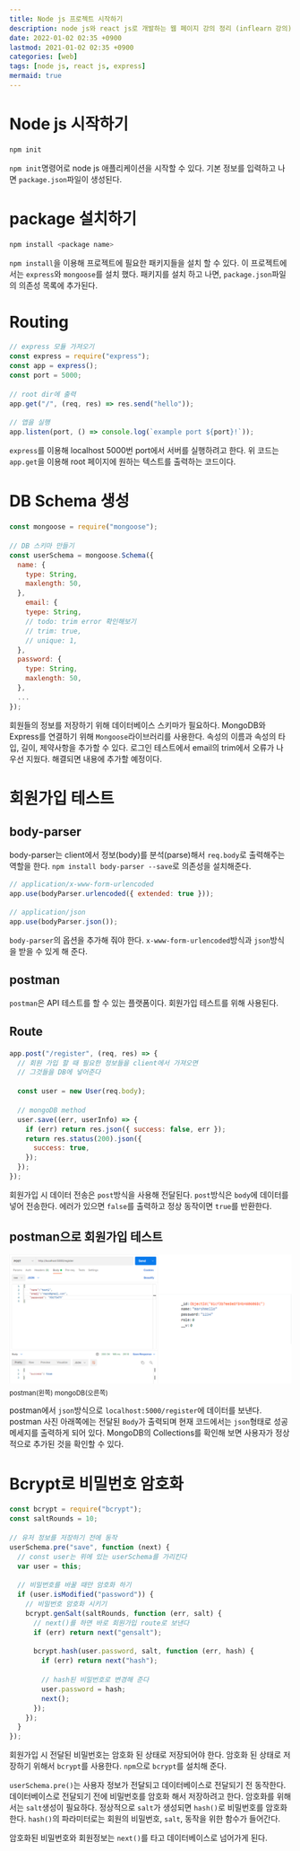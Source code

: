 ```yaml
---
title: Node js 프로젝트 시작하기
description: node js와 react js로 개발하는 웹 페이지 강의 정리 (inflearn 강의)
date: 2022-01-02 02:35 +0900
lastmod: 2021-01-02 02:35 +0900
categories: [web]
tags: [node js, react js, express]
mermaid: true
---
```


# Node js 시작하기

```bash
npm init
```

`npm init`명령어로 node js 애플리케이션을 시작할 수 있다. 기본 정보를 입력하고 나면 `package.json`파일이 생성된다.

# package 설치하기

```bash
npm install <package name>
```

`npm install`을 이용해 프로젝트에 필요한 패키지들을 설치 할 수 있다. 이 프로젝트에서는 `express`와 `mongoose`를 설치 했다. 패키지를 설치 하고 나면, `package.json`파일의 의존성 목록에 추가된다.

# Routing

```jsx
// express 모듈 가져오기
const express = require("express");
const app = express();
const port = 5000;

// root dir에 출력
app.get("/", (req, res) => res.send("hello"));

// 앱을 실행
app.listen(port, () => console.log(`example port ${port}!`));
```

`express`를 이용해 localhost 5000번 port에서 서버를 실행하려고 한다. 위 코드는 `app.get`을 이용해 root 페이지에 원하는 텍스트를 출력하는 코드이다.

# DB Schema 생성

```jsx
const mongoose = require("mongoose");

// DB 스키마 만들기
const userSchema = mongoose.Schema({
  name: {
    type: String,
    maxlength: 50,
  },
	email: {
    tyepe: String,
    // todo: trim error 확인해보기
    // trim: true,
    // unique: 1,
  },
  password: {
    type: String,
    maxlength: 50,
  },
  ...
});
```

회원들의 정보를 저장하기 위해 데이터베이스 스키마가 필요하다. MongoDB와 Express를 연결하기 위해 `Mongoose`라이브러리를 사용한다. 속성의 이름과 속성의 타입, 길이, 제약사항을 추가할 수 있다. 로그인 테스트에서 email의 trim에서 오류가 나 우선 지웠다. 해결되면 내용에 추가할 예정이다.

# 회원가입 테스트

## body-parser

body-parser는 client에서 정보(body)를 분석(parse)해서 `req.body`로 출력해주는 역할을 한다. `npm install body-parser --save`로 의존성을 설치해준다.

```jsx
// application/x-www-form-urlencoded
app.use(bodyParser.urlencoded({ extended: true }));

// application/json
app.use(bodyParser.json());
```

`body-parser`의 옵션을 추가해 줘야 한다. `x-www-form-urlencoded`방식과 `json`방식을 받을 수 있게 해 준다.

## postman

`postman`은 API 테스트를 할 수 있는 플랫폼이다. 회원가입 테스트를 위해 사용된다.

## Route

```jsx
app.post("/register", (req, res) => {
  // 회원 가입 할 때 필요한 정보들을 client에서 가져오면
  // 그것들을 DB에 넣어준다

  const user = new User(req.body);

  // mongoDB method
  user.save((err, userInfo) => {
    if (err) return res.json({ success: false, err });
    return res.status(200).json({
      success: true,
    });
  });
});
```

회원가입 시 데이터 전송은 `post`방식을 사용해 전달된다. `post`방식은 `body`에 데이터를 넣어 전송한다. 에러가 있으면 `false`를 출력하고 정상 동작이면 `true`를 반환한다.

## postman으로 회원가입 테스트

![Untitled](/assets/img/posts/nodeReact/post1/Untitled.png)
<sub>postman(왼쪽) mongoDB(오른쪽)</sub>

postman에서 `json`방식으로 `localhost:5000/register`에 데이터를 보낸다. postman 사진 아래쪽에는 전달된 `Body`가 출력되며 현재 코드에서는 `json`형태로 성공 메세지를 출력하게 되어 있다. MongoDB의 Collections를 확인해 보면 사용자가 정상적으로 추가된 것을 확인할 수 있다.

# Bcrypt로 비밀번호 암호화

```jsx
const bcrypt = require("bcrypt");
const saltRounds = 10;

// 유저 정보를 저장하기 전에 동작
userSchema.pre("save", function (next) {
  // const user는 위에 있는 userSchema를 가리킨다
  var user = this;

  // 비밀번호를 바꿀 때만 암호화 하기
  if (user.isModified("password")) {
    // 비밀번호 암호화 시키기
    bcrypt.genSalt(saltRounds, function (err, salt) {
      // next()를 하면 바로 회원가입 route로 보낸다
      if (err) return next("gensalt");

      bcrypt.hash(user.password, salt, function (err, hash) {
        if (err) return next("hash");

        // hash된 비밀번호로 변경해 준다
        user.password = hash;
        next();
      });
    });
  }
});
```

회원가입 시 전달된 비밀번호는 암호화 된 상태로 저장되어야 한다. 암호화 된 상태로 저장하기 위해서 `bcrypt`를 사용한다. `npm`으로 `bcrypt`를 설치해 준다.

`userSchema.pre()`는 사용자 정보가 전달되고 데이터베이스로 전달되기 전 동작한다. 데이터베이스로 전달되기 전에 비밀번호를 암호화 해서 저장하려고 한다. 암호화를 위해서는 `salt`생성이 필요하다. 정상적으로 `salt`가 생성되면 `hash()`로 비밀번호를 암호화 한다. `hash()`의 파라미터로는 회원의 비밀번호, `salt`, 동작을 위한 함수가 들어간다.

암호화된 비밀번호와 회원정보는 `next()`를 타고 데이터베이스로 넘어가게 된다.
